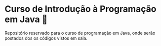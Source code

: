 # Curso de Introdução à Programação em Java 🚀
Repositório reservado para o curso de programação em Java, onde serão postados dos os códigos vistos em sala.
